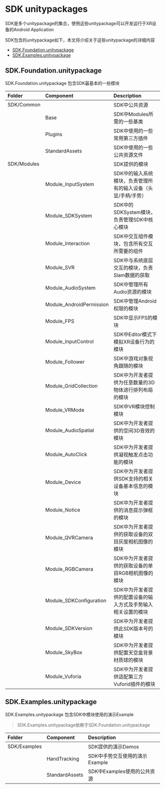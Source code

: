 # SDK unitypackages

SDK是多个unitypackage的集合，使用这些unitypackage可以开发运行于XR设备的Android Application

SDK包含的unitypackage如下，本文将介绍关于这些unitypackage的详细内容

- [SDK.Foundation.unitypackage](#foundation)
- [SDK.Examples.unitypackage](#examples)



## SDK.Foundation.unitypackage

SDK.Foundation.unitypackage 包含SDK最基本的一些模块

| Folder | Component | Description |
| :--- | :--- | :--- |
| SDK/Common | | SDK中公共资源 |
|  | Base | SDK中Modules所需的一些基类 |
| | Plugins | SDK中使用的一些常用第三方插件 |
|  | StandardAssets           | SDK中使用的一些公共资源文件 |
| SDK/Modules |  | SDK提供的模块 |
| | Module_InputSystem | SDK中的输入系统模块，负责管理所有的输入设备（头显/手柄/手势） |
| | Module_SDKSystem | SDK中的SDKSystem模块，负责管理SDK中核心模块 |
|  | Module_Interaction       | SDK中交互组件模块，包含所有交互所需要的组件 |
|  | Module_SVR | SDK中与系统底层交互的模块，负责Slam数据的获取 |
| | Module_AudioSystem | SDK中管理所有Audio资源的模块 |
| | Module_AndroidPermission | SDK中管理Android权限的模块 |
| | Module_FPS | SDK中显示FPS的模块 |
| | Module_InputControl | SDK中Editor模式下模拟XR设备行为的模块 |
|  | Module_Follower | SDK中游戏对象视角跟随的模块 |
| | Module_GridCollection | SDK中为开发者提供为任意数量的3D物体进行排列布局的模块 |
| | Module_VRMode | SDK中VR模块控制模块 |
| | Module_AudioSpatial | SDK中为开发者提供的空间3D音效的模块 |
| | Module_AutoClick | SDK中为开发者提供凝视触发点击功能的模块 |
| | Module_Device | SDK中为开发者提供SDK支持的相关设备基本信息的模块 |
| | Module_Notice | SDK中为开发者提供的消息提示弹框的模块 |
| | Module_QVRCamera | SDK中为开发者提供的获取设备的双目灰度相机图像的模块 |
| | Module_RGBCamera | SDK中为开发者提供的获取设备的单目RGB相机图像的模块 |
| | Module_SDKConfiguration | SDK中为开发者提供的配置设备的输入方式及手势输入相关设置的模块 |
| | Module_SDKVersion | SDK中为开发者提供此SDK版本号的模块 |
| | Module_SkyBox | SDK中为开发者提供配置天空盒背景材质球的模块 |
| | Module_Vuforia | SDK中为开发者提供适配第三方Vuforid插件的模块|


## SDK.Examples.unitypackage

SDK.Examples.unitypackage 包含SDK中模块使用的演示Example

> SDK.Examples.unitypackage依赖于SDK.Foundation.unitypackage

| Folder | Component | Description |
| :--- | :--- | :--- |
| SDK/Examples | | SDK提供的演示Demos |
| | HandTracking | SDK中手势交互使用的演示Example |
| | StandardAssets | SDK中Examples使用的公共资源 |


